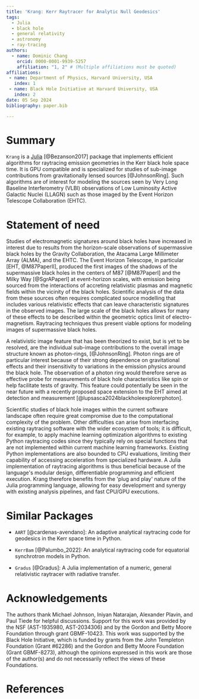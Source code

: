 ```yaml
---
title: 'Krang: Kerr Raytracer for Analytic Null Geodesics'
tags:
  - Julia
  - black hole 
  - general relativity
  - astronomy
  - ray-tracing
authors:
  - name: Dominic Chang
    orcid: 0000-0001-9939-5257
    affiliation: "1, 2" # (Multiple affiliations must be quoted)
affiliations:
 - name: Department of Physics, Harvard University, USA
   index: 1
 - name: Black Hole Initiative at Harvard University, USA
   index: 2
date: 05 Sep 2024
bibliography: paper.bib

---
```


# Summary
`Krang` is a [Julia](https://julialang.org) [@Bezanson2017] package that implements efficient algorithms for raytracing emission geometries in the Kerr black hole space time.
It is GPU compatible and is specialized for studies of sub-image contributions from gravitationally lensed sources [@JohnsonRing]. 
Such algorithms are of interest for modeling the sources seen by Very Long Baseline Interferometry (VLBI) observations of Low Luminosity Active Galactic Nuclei (LLAGN) such as those imaged by the Event Horizon Telescope Collaboration (EHTC).

# Statement of need

Studies of electromagnetic signatures around black holes have increased in interest due to results from the horizon-scale observations of supermassive black holes by the Gravity Collaboration, the Atacama Large Millimeter Array (ALMA), and the EHTC.
The Event Horizon Telescope, in particular [EHT, @M87PaperII], produced the first images of the shadows of the supermassive black holes in the centers of M87 [@M87PaperI] and the Milky Way [@SgrAPaperI] at event-horizon scales, with emission being sourced from the interactions of accreting relativistic plasmas and magnetic fields within the vicinity of the black holes.
Scientific analysis of the data from these sources often requires complicated source modelling that includes various relativistic effects that can leave characteristic signatures in the observed images.
The large scale of the black holes allows for many of these effects to be described within the geometric optics limit of electro-magnetism. Raytracing techniques thus present viable options for modeling images of supermassive black holes.

A relativistic image feature that has been theorized to exist, but is yet to be resolved, are the individual sub-image contributions to the overall image structure known as photon-rings, [@JohnsonRing].
Photon rings are of particular interest because of their strong dependence on gravitational effects and their insensitivity to variations in the emission physics around the black hole.
The observation of a photon ring would therefore serve as effective probe for measurements of black hole characteristics like spin or help facilitate tests of gravity.
This feature could potentially be seen in the near future with a recently proposed space extension to the EHT aimed at detection and measurement [@lupsasca2024blackholeexplorerphoton].

Scientific studies of black hole images within the current software landscape often require great compromise due to the computational complexity of the problem.
Other difficulties can arise from interfacing existing raytracing software with the wider ecosystem of tools; it is difficult, for example, to apply machine learning optimization algorithms to existing Python raytracing codes since they typically rely on special functions that are not implemented within current machine learning frameworks.
Existing Python implementations are also bounded to CPU evaluations, limiting their capability of accessing acceleration from specialized hardware.
A Julia implementation of raytracing algorithms is thus beneficial because of the language's modular design, differentiable programming and efficient execution.
Krang therefore benefits from the 'plug and play' nature of the Julia programming language, allowing for easy development and synergy with existing analysis pipelines, and fast CPU/GPU executions.


# Similar Packages
- `AART` [@cardenas-avendano]: An adaptive analytical raytracing code for geodesics in the Kerr space time in Python.

- `KerrBam` [@Palumbo_2022]: An analytical raytracing code for equatorial synchrotron models in Python.

- `Gradus` [@Gradus]: A Julia implementation of a numeric, general relativistic raytracer with radiative transfer.

# Acknowledgements
The authors thank Michael Johnson, Iniyan Natarajan, Alexander Plavin, and Paul Tiede for helpful discussions. Support for this work was provided by the NSF (AST-1935980, AST-2034306) and by the Gordon and Betty Moore Foundation through grant GBMF-10423. This work was supported by the Black Hole Initiative, which is funded by grants from the John Templeton Foundation (Grant #62286) and the Gordon and Betty Moore Foundation (Grant GBMF-8273), although the opinions expressed in this work are those of the author(s) and do not necessarily reflect the views of these Foundations.

# References
